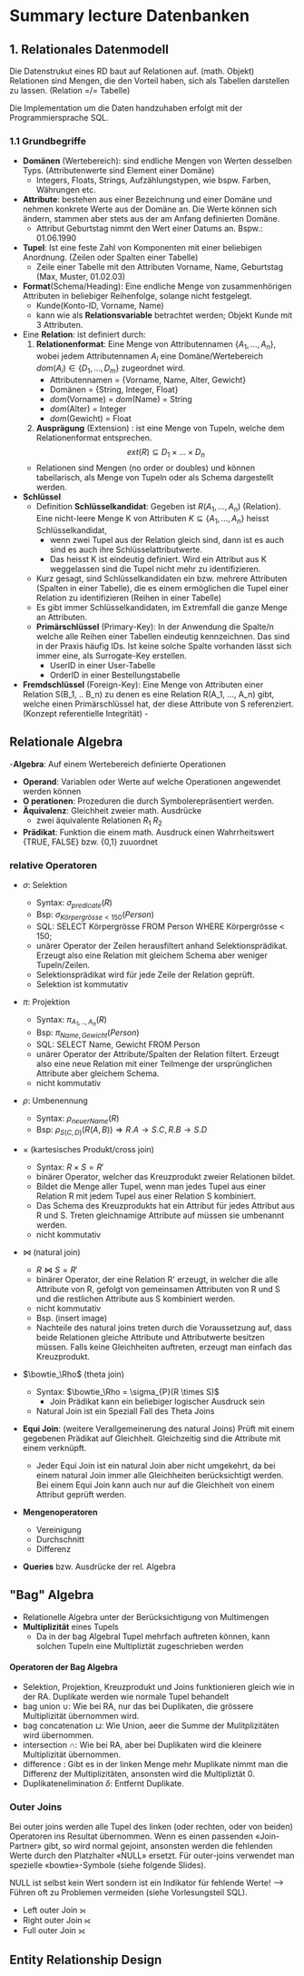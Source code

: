 
# Summary lecture Datenbanken

## 1. Relationales Datenmodell

Die Datenstrukut eines RD baut auf Relationen auf. (math. Objekt) 
Relationen sind Mengen, die den Vorteil haben, sich als Tabellen darstellen zu lassen. (Relation =/= Tabelle)

Die Implementation um die Daten handzuhaben erfolgt mit der Programmiersprache SQL.

### 1.1 Grundbegriffe

- **Domänen** (Wertebereich): sind endliche Mengen von Werten desselben Typs. (Attributenwerte sind Element einer Domäne)
	- Integers, Floats, Strings, Aufzählungstypen, wie bspw. Farben, Währungen etc. 
- **Attribute**: bestehen aus einer Bezeichnung und einer Domäne und nehmen konkrete Werte aus der Domäne an. Die Werte können sich ändern, stammen aber stets aus der am Anfang definierten Domäne.
	- Attribut Geburtstag nimmt den Wert einer Datums an. Bspw.: 01.06.1990
- **Tupel**: Ist eine feste Zahl von Komponenten mit einer beliebigen Anordnung. (Zeilen oder Spalten einer Tabelle)
	- Zeile einer Tabelle mit den Attributen Vorname, Name, Geburtstag (Max, Muster, 01.02.03)
- **Format**(Schema/Heading): Eine endliche Menge von zusammenhörigen Attributen in beliebiger Reihenfolge, solange nicht festgelegt.
	- Kunde(Konto-ID, Vorname, Name)
	- kann wie als **Relationsvariable** betrachtet werden; Objekt Kunde mit 3 Attributen. 
- Eine **Relation**: ist definiert durch:
	1. **Relationenformat**: Eine Menge von Attributennamen $\{A_1, ..., A_n\}$, wobei jedem Attributennamen $A_i$ eine Domäne/Wertebereich $dom(A_i)\in \{D_1,...,D_m\}$ zugeordnet wird.
		- Attributennamen = {Vorname, Name, Alter, Gewicht}
		- Domänen = {String, Integer, Float}
		- $dom$(Vorname) = $dom$(Name) = String
		- $dom$(Alter) = Integer
		- $dom$(Gewicht) = Float
	2. **Ausprägung** (Extension) : ist eine Menge von Tupeln, welche dem Relationenformat entsprechen. $$ ext(R) \subseteq D_1 \times ... \times D_n$$
	- Relationen sind Mengen (no order or doubles) und können tabellarisch, als Menge von Tupeln oder als Schema dargestellt werden.
- **Schlüssel**
	- Definition **Schlüsselkandidat**: Gegeben ist $R(A_1, ..., A_n)$ (Relation). Eine nicht-leere Menge K von Attributen $K \subseteq \{ A_1, ..., A_n\}$ heisst Schlüsselkandidat, 
		- wenn zwei Tupel aus der Relation gleich sind, dann ist es auch sind es auch ihre Schlüsselattributwerte.
		- Das heisst K ist eindeutig definiert. Wird ein Attribut aus K weggelassen sind die Tupel nicht mehr zu identifizieren.
	- Kurz gesagt, sind Schlüsselkandidaten ein bzw. mehrere Attributen (Spalten in einer Tabelle), die es einem ermöglichen die Tupel einer Relation zu identifizieren (Reihen in einer Tabelle)
	- Es gibt immer Schlüsselkandidaten, im Extremfall die ganze Menge an Attributen.
	- **Primärschlüssel** (Primary-Key): In der Anwendung die Spalte/n welche alle Reihen einer Tabellen eindeutig kennzeichnen. Das sind in der Praxis häufig IDs. Ist keine solche Spalte vorhanden lässt sich immer eine, als Surrogate-Key erstellen.
		- UserID in einer User-Tabelle
		- OrderID in einer Bestellungstabelle
- **Fremdschlüssel** (Foreign-Key): Eine Menge von Attributen einer Relation S(B_1, .. B_n) zu denen es eine Relation R(A_1, ..., A_n) gibt, welche einen Primärschlüssel hat, der diese Attribute von S referenziert. (Konzept referentielle Integrität)
		- 
## Relationale Algebra
-**Algebra**: Auf einem Wertebereich definierte Operationen
- **Operand**: Variablen oder Werte auf welche Operationen angewendet werden können
- **O perationen**: Prozeduren die durch Symbolerepräsentiert werden.
-  **Äquivalenz**: Gleichheit zweier math. Ausdrücke 
	- zwei äquivalente Relationen $R_1~R_2$
- **Prädikat**: Funktion die einem math. Ausdruck einen Wahrrheitswert {TRUE, FALSE} bzw. {0,1} zuuordnet
### relative Operatoren
- $\sigma$: Selektion
	- Syntax: $\sigma_{predicate}(R)$
	- Bsp: $\sigma_{Körpergrösse\lt150}(Person)$
	- SQL: SELECT Körpergrösse FROM Person WHERE Körpergrösse < 150;
	- unärer Operator der Zeilen herausfiltert anhand Selektionsprädikat. Erzeugt also eine Relation mit gleichem Schema aber weniger Tupeln/Zeilen.
	- Selektionsprädikat wird für jede Zeile der Relation geprüft.
	- Selektion ist kommutativ 
- $\pi$: Projektion
	- Syntax: $\pi_{A_1,..,A_n}(R)$
	- Bsp: $\pi_{Name, Gewicht}(Person)$ 
	- SQL: SELECT Name, Gewicht FROM Person
	- unärer Operator der Attribute/Spalten der Relation filtert. Erzeugt also eine neue Relation mit einer Teilmenge der ursprünglichen Attribute aber gleichem Schema.
	- nicht kommutativ
-  $\rho$: Umbenennung
	- Syntax: $\rho_{neuerName}(R)$ 
	- Bsp: $\rho_{S(C,D)}(R(A,B)) \Rightarrow R.A \rightarrow S.C, R.B \rightarrow S.D$


- $\times$ (kartesisches Produkt/cross join)
	- Syntax: $R \times S = R'$
	- binärer Operator, welcher das Kreuzprodukt zweier Relationen bildet.
	- Bildet die Menge aller Tupel, wenn man jedes Tupel aus einer Relation R mit jedem Tupel aus einer Relation S kombiniert.
	- Das Schema des Kreuzprodukts hat ein Attribut für jedes Attribut aus R und S. Treten gleichnamige Attribute auf müssen sie umbenannt werden.
	- nicht kommutativ
-  $\bowtie$ (natural join)
	- $R \bowtie S = R'$
	- binärer Operator, der eine Relation R' erzeugt, in welcher die alle Attribute von R, gefolgt von gemeinsamen Attributen von R und S und die restlichen Attribute aus S kombiniert werden. 
	- nicht kommutativ
	- Bsp. (insert image)
	- Nachteile des natural joins treten durch die Voraussetzung auf, dass beide Relationen gleiche Attribute und Attributwerte besitzen müssen. Falls keine Gleichheiten auftreten, erzeugt man einfach das Kreuzprodukt. 
- $\bowtie_\Rho$ (theta join)
	- Syntax: $\bowtie_\Rho  = \sigma_{P}(R \times S)$
		- Join Prädikat kann ein beliebiger logischer Ausdruck sein
	- Natural Join ist ein Speziall Fall des Theta Joins
- **Equi Join**: (weitere Verallgemeinerung des natural Joins) Prüft mit einem gegebenen Prädikat auf Gleichheit. Gleichzeitig sind die Attribute mit einem  verknüpft.
	- Jeder Equi Join ist ein natural Join aber nicht umgekehrt, da bei einem natural Join immer alle Gleichheiten berücksichtigt werden. Bei einem Equi Join kann auch nur auf die Gleichheit von einem Attribut geprüft werden. 
- **Mengenoperatoren**
	- Vereinigung
	- Durchschnitt
	- Differenz
-  **Queries** bzw. Ausdrücke der rel. Algebra

## "Bag" Algebra
- Relationelle Algebra unter der Berücksichtigung von Multimengen
- **Multiplizität** eines Tupels
	- Da in der bag Algebral Tupel mehrfach auftreten können, kann solchen Tupeln eine Multipliztät zugeschrieben werden
#### Operatoren der Bag Algebra
- Selektion, Projektion, Kreuzprodukt und Joins funktionieren gleich wie in der RA. Duplikate werden wie normale Tupel behandelt
- bag union $\cup$: Wie bei RA, nur das bei Duplikaten, die grössere Multiplizität übernommen wird. 
- bag concatenation $\sqcup$: Wie Union, aeer die Summe der Mulitplizitäten wird übernommen.
- intersection $\cap$: Wie bei RA, aber bei Duplikaten wird die kleinere Multiplizität übernommen.
- difference \: Gibt es in der linken Menge mehr Muplikate nimmt man die Differenz der Multiplizitäten, ansonsten wird die Multipliztät 0.
- Duplikatenelimination $\delta$: Entfernt Duplikate.

### Outer Joins
Bei outer joins werden alle Tupel des linken (oder rechten, oder 
von beiden) Operatoren ins Resultat übernommen. Wenn es einen 
passenden «Join-Partner» gibt, so wird normal gejoint, ansonsten werden 
die fehlenden Werte durch den Platzhalter «NULL» ersetzt. Für outer-joins 
verwendet man spezielle «bowtie»-Symbole (siehe folgende Slides).

NULL ist selbst kein Wert sondern ist ein Indikator für fehlende Werte! --> Führen oft zu Problemen
vermeiden (siehe Vorlesungsteil SQL).

- Left outer Join  &#10197;
- Right outer Join &#10198;
- Full outer Join &#10199;

## Entity Relationship Design

<!--stackedit_data:
eyJoaXN0b3J5IjpbLTMzODAzMDg5NiwtMjAzMzIyOTc1NCwxMD
kwMDYxNTM4LC00MzQzODQ0NjIsNDc3NzU4ODY3LDE4MjgyMTc2
ODUsMTE5NTgzOTU3LC0xMjMxODM5NzQsLTEyMjExOTc0NzksMT
g0NzE2MjQ3OSwtMTc1MDIyMTM0NiwtMTg1NjE3ODIyLDE1MDk5
NTQxMDYsLTIxMDgxNDE4NzIsLTczMTE5ODE3NCwxODI2MTc2ND
cyLC00OTk1NjM0MV19
-->